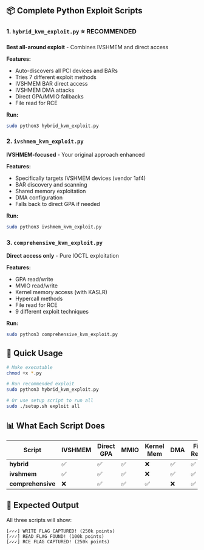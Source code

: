 ## 📦 Complete Python Exploit Scripts

### 1. **`hybrid_kvm_exploit.py`** ⭐ RECOMMENDED
**Best all-around exploit** - Combines IVSHMEM and direct access

**Features:**
- Auto-discovers all PCI devices and BARs
- Tries 7 different exploit methods
- IVSHMEM BAR direct access
- IVSHMEM DMA attacks
- Direct GPA/MMIO fallbacks
- File read for RCE

**Run:**
```bash
sudo python3 hybrid_kvm_exploit.py
```

### 2. **`ivshmem_kvm_exploit.py`**
**IVSHMEM-focused** - Your original approach enhanced

**Features:**
- Specifically targets IVSHMEM devices (vendor 1af4)
- BAR discovery and scanning
- Shared memory exploitation
- DMA configuration
- Falls back to direct GPA if needed

**Run:**
```bash
sudo python3 ivshmem_kvm_exploit.py
```

### 3. **`comprehensive_kvm_exploit.py`**
**Direct access only** - Pure IOCTL exploitation

**Features:**
- GPA read/write
- MMIO read/write
- Kernel memory access (with KASLR)
- Hypercall methods
- File read for RCE
- 9 different exploit techniques

**Run:**
```bash
sudo python3 comprehensive_kvm_exploit.py
```

## 🚀 Quick Usage

```bash
# Make executable
chmod +x *.py

# Run recommended exploit
sudo python3 hybrid_kvm_exploit.py

# Or use setup script to run all
sudo ./setup.sh exploit all
```

## 📊 What Each Script Does

|      Script       | IVSHMEM | Direct GPA | MMIO | Kernel Mem | DMA | File Read |
|-------------------|---------|------------|------|------------|-----|-----------|
| **hybrid**        |   ✅   |     ✅     |  ✅  |     ❌    |  ✅ |    ✅     |
| **ivshmem**       |   ✅   |     ✅     |  ✅  |     ❌    |  ✅ |    ✅     |
| **comprehensive** |   ❌   |     ✅     |  ✅  |     ✅    |  ❌ |    ✅     |

## 🎯 Expected Output

All three scripts will show:
```
[✓✓✓] WRITE FLAG CAPTURED! (250k points)
[✓✓✓] READ FLAG FOUND! (100k points)
[✓✓✓] RCE FLAG CAPTURED! (250k points)
```
